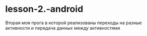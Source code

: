 # lesson-2.-android
Вторая моя прога в которой реализованы переходы на разные активности и передача данных между активностями
